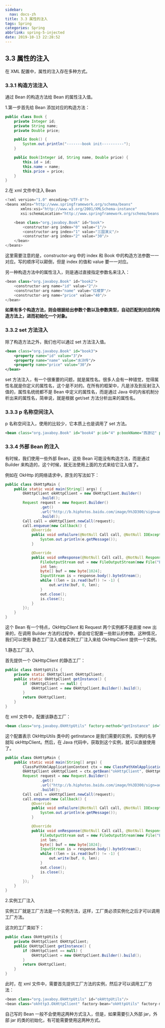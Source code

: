 ```yaml
---
sidebar:
  nav: docs-zh
title: 3.3 属性的注入
tags: Spring
categories: Spring
abbrlink: spring-5-injected
date: 2019-10-13 22:28:52
---
```


## 3.3 属性的注入

在 XML 配置中，属性的注入存在多种方式。

<!--more-->

### 3.3.1 构造方法注入

通过 Bean 的构造方法给 Bean 的属性注入值。

1.第一步首先给 Bean 添加对应的构造方法：

```java
public class Book {
    private Integer id;
    private String name;
    private Double price;

    public Book() {
        System.out.println("-------book init----------");
    }

    public Book(Integer id, String name, Double price) {
        this.id = id;
        this.name = name;
        this.price = price;
    }
}
```

2.在 xml 文件中注入 Bean

```java
<?xml version="1.0" encoding="UTF-8"?>
<beans xmlns="http://www.springframework.org/schema/beans"
       xmlns:xsi="http://www.w3.org/2001/XMLSchema-instance"
       xsi:schemaLocation="http://www.springframework.org/schema/beans http://www.springframework.org/schema/beans/spring-beans.xsd">

    <bean class="org.javaboy.Book" id="book">
        <constructor-arg index="0" value="1"/>
        <constructor-arg index="1" value="三国演义"/>
        <constructor-arg index="2" value="30"/>
    </bean>
</beans>
```

这里需要注意的是，constructor-arg 中的 index 和 Book 中的构造方法参数一一对应。写的顺序可以颠倒，但是 index 的值和 value 要一一对应。

另一种构造方法中的属性注入，则是通过直接指定参数名来注入：

```java
<bean class="org.javaboy.Book" id="book2">
    <constructor-arg name="id" value="2"/>
    <constructor-arg name="name" value="红楼梦"/>
    <constructor-arg name="price" value="40"/>
</bean>
```

**如果有多个构造方法，则会根据给出参数个数以及参数类型，自动匹配到对应的构造方法上，进而初始化一个对象。**

### 3.3.2 set 方法注入

除了构造方法之外，我们也可以通过 set 方法注入值。

```xml
<bean class="org.javaboy.Book" id="book3">
    <property name="id" value="3"/>
    <property name="name" value="水浒传"/>
    <property name="price" value="30"/>
</bean>
```

set 方法注入，有一个很重要的问题，就是属性名。很多人会有一种错觉，觉得属性名就是你定义的属性名，这个是不对的。在所有的框架中，凡是涉及到反射注入值的，属性名统统都不是 Bean 中定义的属性名，而是通过 Java 中的内省机制分析出来的属性名，简单说，就是根据 get/set 方法分析出来的属性名。

### 3.3.3 p 名称空间注入

p 名称空间注入，使用的比较少，它本质上也是调用了 set 方法。

```xml
<bean class="org.javaboy.Book" id="book4" p:id="4" p:bookName="西游记" p:price="33"></bean>
```

### 3.3.4 外部 Bean 的注入

有时候，我们使用一些外部 Bean，这些 Bean 可能没有构造方法，而是通过 Builder 来构造的，这个时候，就无法使用上面的方式来给它注入值了。

例如在 OkHttp 的网络请求中，原生的写法如下：

```java
public class OkHttpMain {
    public static void main(String[] args) {
        OkHttpClient okHttpClient = new OkHttpClient.Builder()
                .build();
        Request request = new Request.Builder()
                .get()
                .url("http://b.hiphotos.baidu.com/image/h%3D300/sign=ad628627aacc7cd9e52d32d909032104/32fa828ba61ea8d3fcd2e9ce9e0a304e241f5803.jpg")
                .build();
        Call call = okHttpClient.newCall(request);
        call.enqueue(new Callback() {
            @Override
            public void onFailure(@NotNull Call call, @NotNull IOException e) {
                System.out.println(e.getMessage());
            }

            @Override
            public void onResponse(@NotNull Call call, @NotNull Response response) throws IOException {
                FileOutputStream out = new FileOutputStream(new File("E:\\123.jpg"));
                int len;
                byte[] buf = new byte[1024];
                InputStream is = response.body().byteStream();
                while ((len = is.read(buf)) != -1) {
                    out.write(buf, 0, len);
                }
                out.close();
                is.close();
            }
        });
    }
}
```

这个 Bean 有一个特点，OkHttpClient 和 Request 两个实例都不是直接 new 出来的，在调用 Builder 方法的过程中，都会给它配置一些默认的参数。这种情况，我们可以使用 静态工厂注入或者实例工厂注入来给 OkHttpClient 提供一个实例。

1.静态工厂注入

首先提供一个 OkHttpClient 的静态工厂：

```java
public class OkHttpUtils {
    private static OkHttpClient OkHttpClient;
    public static OkHttpClient getInstance() {
        if (OkHttpClient == null) {
            OkHttpClient = new OkHttpClient.Builder().build();
        }
        return OkHttpClient;
    }
}
```

在 xml 文件中，配置该静态工厂：

```xml
<bean class="org.javaboy.OkHttpUtils" factory-method="getInstance" id="okHttpClient"></bean>
```

这个配置表示 OkHttpUtils 类中的 getInstance 是我们需要的实例，实例的名字就叫 okHttpClient。然后，在 Java 代码中，获取到这个实例，就可以直接使用了。

```java
public class OkHttpMain {
    public static void main(String[] args) {
        ClassPathXmlApplicationContext ctx = new ClassPathXmlApplicationContext("applicationContext.xml");
        OkHttpClient okHttpClient = ctx.getBean("okHttpClient", OkHttpClient.class);
        Request request = new Request.Builder()
                .get()
                .url("http://b.hiphotos.baidu.com/image/h%3D300/sign=ad628627aacc7cd9e52d32d909032104/32fa828ba61ea8d3fcd2e9ce9e0a304e241f5803.jpg")
                .build();
        Call call = okHttpClient.newCall(request);
        call.enqueue(new Callback() {
            @Override
            public void onFailure(@NotNull Call call, @NotNull IOException e) {
                System.out.println(e.getMessage());
            }

            @Override
            public void onResponse(@NotNull Call call, @NotNull Response response) throws IOException {
                FileOutputStream out = new FileOutputStream(new File("E:\\123.jpg"));
                int len;
                byte[] buf = new byte[1024];
                InputStream is = response.body().byteStream();
                while ((len = is.read(buf)) != -1) {
                    out.write(buf, 0, len);
                }
                out.close();
                is.close();
            }
        });
    }
}
```

2.实例工厂注入

实例工厂就是工厂方法是一个实例方法，这样，工厂类必须实例化之后才可以调用工厂方法。

这次的工厂类如下：

```java
public class OkHttpUtils {
    private OkHttpClient OkHttpClient;
    public OkHttpClient getInstance() {
        if (OkHttpClient == null) {
            OkHttpClient = new OkHttpClient.Builder().build();
        }
        return OkHttpClient;
    }
}
```

此时，在 xml 文件中，需要首先提供工厂方法的实例，然后才可以调用工厂方法：

```java
<bean class="org.javaboy.OkHttpUtils" id="okHttpUtils"/>
<bean class="okhttp3.OkHttpClient" factory-bean="okHttpUtils" factory-method="getInstance" id="okHttpClient"></bean>
```

自己写的 Bean 一般不会使用这两种方式注入，但是，如果需要引入外部 jar，外部 jar 的类的初始化，有可能需要使用这两种方式。